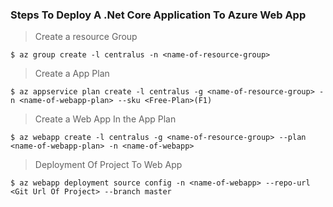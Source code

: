 ### Steps To Deploy A .Net Core Application To Azure Web App

>Create a resource Group
```
$ az group create -l centralus -n <name-of-resource-group>
```

>Create a App Plan
```
$ az appservice plan create -l centralus -g <name-of-resource-group> -n <name-of-webapp-plan> --sku <Free-Plan>(F1)
```

>Create a Web App In the App Plan
```
$ az webapp create -l centralus -g <name-of-resource-group> --plan <name-of-webapp-plan> -n <name-of-webapp>
```

>Deployment Of Project To Web App
```
$ az webapp deployment source config -n <name-of-webapp> --repo-url <Git Url Of Project> --branch master
```